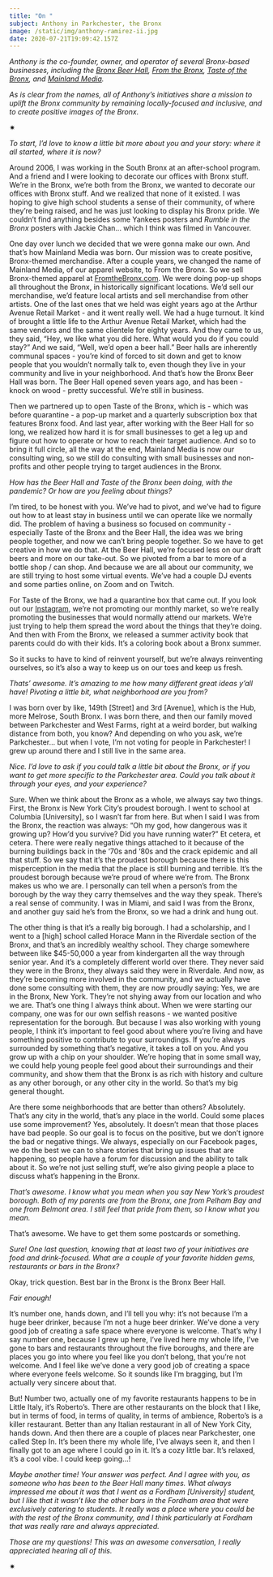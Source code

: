 ```yaml
---
title: "On "
subject: Anthony in Parkchester, the Bronx
image: /static/img/anthony-ramirez-ii.jpg
date: 2020-07-21T19:09:42.157Z
---
```

*Anthony is the co-founder, owner, and operator of several Bronx-based businesses, including the [Bronx Beer Hall](https://www.thebronxbeerhall.com/), [From the Bronx](https://www.fromthebronx.com/), [Taste of the Bronx](https://tasteofthebronx.com/), and [Mainland Media](https://mainlandmedia.net/).*

*As is clear from the names, all of Anthony’s initiatives share a mission to uplift the Bronx community by remaining locally-focused and inclusive, and to create positive images of the Bronx.*

<div>✷</div>

*To start, I’d love to know a little bit more about you and your story: where it all started, where it is now?*

Around 2006, I was working in the South Bronx at an after-school program. And a friend and I were looking to decorate our offices with Bronx stuff. We’re in the Bronx, we’re both from the Bronx, we wanted to decorate our offices with Bronx stuff. And we realized that none of it existed. I was hoping to give high school students a sense of their community, of where they’re being raised, and he was just looking to display his Bronx pride. We couldn’t find anything besides some Yankees posters and *Rumble in the Bronx* posters with Jackie Chan... which I think was filmed in Vancouver.

One day over lunch we decided that we were gonna make our own. And that’s how Mainland Media was born. Our mission was to create positive, Bronx-themed merchandise. After a couple years, we changed the name of Mainland Media, of our apparel website, to From the Bronx. So we sell Bronx-themed apparel at [FromtheBronx.com](https://www.fromthebronx.com/). We were doing pop-up shops all throughout the Bronx, in historically significant locations. We’d sell our merchandise, we’d feature local artists and sell merchandise from other artists. One of the last ones that we held was eight years ago at the Arthur Avenue Retail Market - and it went really well. We had a huge turnout. It kind of brought a little life to the Arthur Avenue Retail Market, which had the same vendors and the same clientele for eighty years. And they came to us, they said, “Hey, we like what you did here. What would you do if you could stay?” And we said, “Well, we’d open a beer hall.” Beer halls are inherently communal spaces - you’re kind of forced to sit down and get to know people that you wouldn’t normally talk to, even though they live in your community and live in your neighborhood. And that’s how the Bronx Beer Hall was born. The Beer Hall opened seven years ago, and has been - knock on wood - pretty successful. We’re still in business.

Then we partnered up to open Taste of the Bronx, which is - which was before quarantine - a pop-up market and a quarterly subscription box that features Bronx food. And last year, after working with the Beer Hall for so long, we realized how hard it is for small businesses to get a leg up and figure out how to operate or how to reach their target audience. And so to bring it full circle, all the way at the end, Mainland Media is now our consulting wing, so we still do consulting with small businesses and non-profits and other people trying to target audiences in the Bronx.

*How has the Beer Hall and Taste of the Bronx been doing, with the pandemic? Or how are you feeling about things?*

I’m tired, to be honest with you. We’ve had to pivot, and we’ve had to figure out how to at least stay in business until we can operate like we normally did. The problem of having a business so focused on community - especially Taste of the Bronx and the Beer Hall, the idea was we bring people together, and now we can’t bring people together. So we have to get creative in how we do that. At the Beer Hall, we’re focused less on our draft beers and more on our take-out. So we pivoted from a bar to more of a bottle shop / can shop. And because we are all about our community, we are still trying to host some virtual events. We’ve had a couple DJ events and some parties online, on Zoom and on Twitch.

For Taste of the Bronx, we had a quarantine box that came out. If you look out our [Instagram](https://www.instagram.com/tasteofthebronx/), we’re not promoting our monthly market, so we’re really promoting the businesses that would normally attend our markets. We’re just trying to help them spread the word about the things that they’re doing. And then with From the Bronx, we released a summer activity book that parents could do with their kids. It’s a coloring book about a Bronx summer.

So it sucks to have to kind of reinvent yourself, but we’re always reinventing ourselves, so it’s also a way to keep us on our toes and keep us fresh.

*Thats’ awesome. It’s amazing to me how many different great ideas y’all have! Pivoting a little bit, what neighborhood are you from?*

I was born over by like, 149th \[Street] and 3rd \[Avenue], which is the Hub, more Melrose, South Bronx. I was born there, and then our family moved between Parkchester and West Farms, right at a weird border, but walking distance from both, you know? And depending on who you ask, we’re Parkchester... but when I vote, I’m not voting for people in Parkchester! I grew up around there and I still live in the same area.

*Nice. I’d love to ask if you could talk a little bit about the Bronx, or if you want to get more specific to the Parkchester area. Could you talk about it through your eyes, and your experience?*

Sure. When we think about the Bronx as a whole, we always say two things. First, the Bronx is New York City’s proudest borough. I went to school at Columbia \[University], so I wasn’t far from here. But when I said I was from the Bronx, the reaction was always: “Oh my god, how dangerous was it growing up? How’d you survive? Did you have running water?” Et cetera, et cetera. There were really negative things attached to it because of the burning buildings back in the ‘70s and ‘80s and the crack epidemic and all that stuff. So we say that it’s the proudest borough because there is this misperception in the media that the place is still burning and terrible. It’s the proudest borough because we’re proud of where we’re from. The Bronx makes us who we are. I personally can tell when a person’s from the borough by the way they carry themselves and the way they speak. There’s a real sense of community. I was in Miami, and said I was from the Bronx, and another guy said he’s from the Bronx, so we had a drink and hung out.

The other thing is that it’s a really big borough. I had a scholarship, and I went to a \[high] school called Horace Mann in the Riverdale section of the Bronx, and that’s an incredibly wealthy school. They charge somewhere between like $45-50,000 a year from kindergarten all the way through senior year. And it’s a completely different world over there. They never said they were in the Bronx, they always said they were in Riverdale. And now, as they’re becoming more involved in the community, and we actually have done some consulting with them, they are now proudly saying: Yes, we are in the Bronx, New York. They’re not shying away from our location and who we are. That’s one thing I always think about. When we were starting our company, one was for our own selfish reasons - we wanted positive representation for the borough. But because I was also working with young people, I think it’s important to feel good about where you’re living and have something positive to contribute to your surroundings. If you’re always surrounded by something that’s negative, it takes a toll on you. And you grow up with a chip on your shoulder. We’re hoping that in some small way, we could help young people feel good about their surroundings and their community, and show them that the Bronx is as rich with history and culture as any other borough, or any other city in the world. So that’s my big general thought.

Are there some neighborhoods that are better than others? Absolutely. That’s any city in the world, that’s any place in the world. Could some places use some improvement? Yes, absolutely. It doesn’t mean that those places have bad people. So our goal is to focus on the positive, but we don’t ignore the bad or negative things. We always, especially on our Facebook pages, we do the best we can to share stories that bring up issues that are happening, so people have a forum for discussion and the ability to talk about it. So we’re not just selling stuff, we’re also giving people a place to discuss what’s happening in the Bronx.

*That’s awesome. I know what you mean when you say New York’s proudest borough. Both of my parents are from the Bronx, one from Pelham Bay and one from Belmont area. I still feel that pride from them, so I know what you mean.*

That’s awesome. We have to get them some postcards or something.

*Sure! One last question, knowing that at least two of your initiatives are food and drink-focused. What are a couple of your favorite hidden gems, restaurants or bars in the Bronx?*

Okay, trick question. Best bar in the Bronx is the Bronx Beer Hall.

*Fair enough!*

It’s number one, hands down, and I’ll tell you why: it’s not because I’m a huge beer drinker, because I’m not a huge beer drinker. We’ve done a very good job of creating a safe space where everyone is welcome. That’s why I say number one, because I grew up here, I’ve lived here my whole life, I’ve gone to bars and restaurants throughout the five boroughs, and there are places you go into where you feel like you don’t belong, that you’re not welcome. And I feel like we’ve done a very good job of creating a space where everyone feels welcome. So it sounds like I’m bragging, but I’m actually very sincere about that.

But! Number two, actually one of my favorite restaurants happens to be in Little Italy, it’s Roberto’s. There are other restaurants on the block that I like, but in terms of food, in terms of quality, in terms of ambience, Roberto’s is a killer restaurant. Better than any Italian restaurant in all of New York City, hands down. And then there are a couple of places near Parkchester, one called Step In. It’s been there my whole life, I’ve always seen it, and then I finally got to an age where I could go in it. It’s a cozy little bar. It’s relaxed, it’s a cool vibe. I could keep going...!

*Maybe another time! Your answer was perfect. And I agree with you, as someone who has been to the Beer Hall many times. What always impressed me about it was that I went as a Fordham \[University] student, but I like that it wasn’t like the other bars in the Fordham area that were exclusively catering to students. It really was a place where you could be with the rest of the Bronx community, and I think particularly at Fordham that was really rare and always appreciated.*

*Those are my questions! This was an awesome conversation, I really appreciated hearing all of this.*

<div>✷</div>